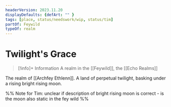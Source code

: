 ```yaml
---
headerVersion: 2023.11.20
displayDefaults: {defArt: "" }
tags: [place, status/needswork/wip, status/tim]
partOf: Feywild
typeOf: realm
---
```

# Twilight's Grace
>[!info]+ Information
> A realm in the [[Feywild]], the [[Echo Realms]]

The realm of [[Archfey Ethlenn]]. A land of perpetual twilight, basking under a rising bright rising moon. 

%% Note for Tim:  unclear if description of bright rising moon is correct - is the moon also static in the fey wild
%%